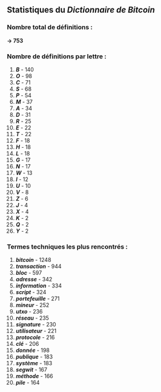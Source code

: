 ## Statistiques du *Dictionnaire de Bitcoin*

### Nombre total de définitions : 
**-> 753**

### Nombre de définitions par lettre :
1. ***B*** - 140
2. ***O*** - 98
3. ***C*** - 71
4. ***S*** - 68
5. ***P*** - 54
6. ***M*** - 37
7. ***A*** - 34
8. ***D*** - 31
9. ***R*** - 25
10. ***E*** - 22
11. ***T*** - 22
12. ***F*** - 18
13. ***H*** - 18
14. ***L*** - 18
15. ***G*** - 17
16. ***N*** - 17
17. ***W*** - 13
18. ***I*** - 12
19. ***U*** - 10
20. ***V*** - 8
21. ***Z*** - 6
22. ***J*** - 4
23. ***X*** - 4
24. ***K*** - 2
25. ***Q*** - 2
26. ***Y*** - 2

### Termes techniques les plus rencontrés :
1. ***bitcoin*** - 1248
2. ***transaction*** - 944
3. ***bloc*** - 597
4. ***adresse*** - 342
5. ***information*** - 334
6. ***script*** - 324
7. ***portefeuille*** - 271
8. ***mineur*** - 252
9. ***utxo*** - 236
10. ***réseau*** - 235
11. ***signature*** - 230
12. ***utilisateur*** - 221
13. ***protocole*** - 216
14. ***clé*** - 206
15. ***donnée*** - 198
16. ***publique*** - 183
17. ***système*** - 183
18. ***segwit*** - 167
19. ***méthode*** - 166
20. ***pile*** - 164
